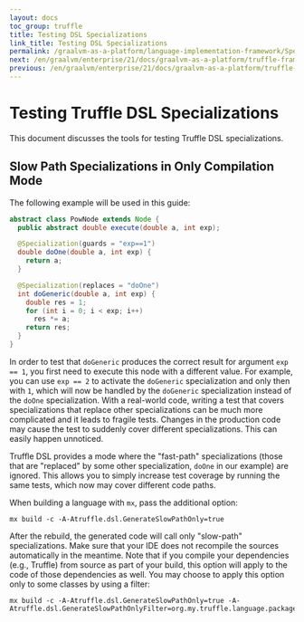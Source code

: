 ```yaml
---
layout: docs
toc_group: truffle
title: Testing DSL Specializations
link_title: Testing DSL Specializations
permalink: /graalvm-as-a-platform/language-implementation-framework/SpecializationTesting/
next: /en/graalvm/enterprise/21/docs/graalvm-as-a-platform/truffle-framework/TCK/
previous: /en/graalvm/enterprise/21/docs/graalvm-as-a-platform/truffle-framework/SpecializationHistogram/
---
```

# Testing Truffle DSL Specializations

This document discusses the tools for testing Truffle DSL specializations.

## Slow Path Specializations in Only Compilation Mode

The following example will be used in this guide:
```java
abstract class PowNode extends Node {
  public abstract double execute(double a, int exp);

  @Specialization(guards = "exp==1")
  double doOne(double a, int exp) {
    return a;
  }

  @Specialization(replaces = "doOne")
  int doGeneric(double a, int exp) {
    double res = 1;
    for (int i = 0; i < exp; i++)
      res *= a;
    return res;
  }
}
```

In order to test that `doGeneric` produces the correct result for argument `exp == 1`, you first need to execute this node with a different value.
For example, you can use `exp == 2` to activate the `doGeneric` specialization and only then with `1`, which will now
be handled by the `doGeneric` specialization instead of the `doOne` specialization.
With a real-world code, writing a test that covers specializations that replace other specializations can be much more complicated and it leads to fragile tests.
Changes in the production code may cause the test to suddenly cover different specializations.
This can easily happen unnoticed.

Truffle DSL provides a mode where the "fast-path" specializations (those that are "replaced" by some other specialization, `doOne` in our example) are ignored.
This allows you to simply increase test coverage by running the same tests, which now may cover different code paths.

When building a language with `mx`, pass the additional option:
```shell
mx build -c -A-Atruffle.dsl.GenerateSlowPathOnly=true
```

After the rebuild, the generated code will call only "slow-path" specializations.
Make sure that your IDE does not recompile the sources automatically in the meantime.
Note that if you compile your dependencies (e.g., Truffle) from source as part of your build, this option will apply to the code of those dependencies as well.
You may choose to apply this option only to some classes by using a filter:

```shell
mx build -c -A-Atruffle.dsl.GenerateSlowPathOnly=true -A-Atruffle.dsl.GenerateSlowPathOnlyFilter=org.my.truffle.language.package
```
